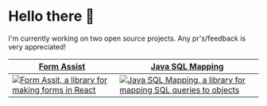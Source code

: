 # Hello there 👋

I'm currently working on two open source projects. Any pr's/feedback is very appreciated!

<div align="center">
  <table border="0" cellspacing="0" cellpadding="0">
    <thead>
      <tr>
        <th>
          <strong><a href="https://www.npmjs.com/package/form-assist">Form Assist</a></strong>
        </th>
        <th>
          <strong><a href="https://maven-badges.herokuapp.com/maven-central/io.github.tobias-z/java-sql-mapping">Java SQL Mapping</a></strong>
        </th>
      </tr>
    </thead>
    <tbody>
      <tr>
        <td>
          <a href="https://www.npmjs.com/package/form-assist">
            <img
              alt="Form Assit, a library for making forms in React"
              src="https://i.postimg.cc/W45tGJv8/Npm-image.jpg"
            />
          </a>
        </td>
        <td>
          <a href="https://maven-badges.herokuapp.com/maven-central/io.github.tobias-z/java-sql-mapping">
            <img
              alt="Java SQL Mapping, a library for mapping SQL queries to objects"
              src="https://i.postimg.cc/JhSGnHC2/maven-image.jpg"
            />
          </a>
        </td>
      </tr>
    </tbody>
  </table>
</div>

